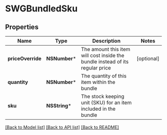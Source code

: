# SWGBundledSku

## Properties
Name | Type | Description | Notes
------------ | ------------- | ------------- | -------------
**priceOverride** | **NSNumber*** | The amount this item will cost inside the bundle instead of its regular price | [optional] 
**quantity** | **NSNumber*** | The quantity of this item within the bundle | 
**sku** | **NSString*** | The stock keeping unit (SKU) for an item included in the bundle | 

[[Back to Model list]](../README.md#documentation-for-models) [[Back to API list]](../README.md#documentation-for-api-endpoints) [[Back to README]](../README.md)


